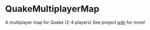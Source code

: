 # QuakeMultiplayerMap
 
A multiplayer map for Quake (2-4 players)
See project [wiki](https://github.com/djstagen/QuakeMultiplayerMap/wiki) for more!
